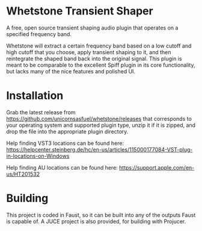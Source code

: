 # Whetstone Transient Shaper
A free, open source transient shaping audio plugin that operates on a specified frequency band.

Whetstone will extract a certain frequency band based on a low cutoff and high cutoff that you choose, apply transient shaping to it, and then reintegrate the shaped band back into the original signal. This plugin is meant to be comparable to the excellent Spiff plugin in its core functionality, but lacks many of the nice features and polished UI.

# Installation
Grab the latest release from https://github.com/unicornsasfuel/whetstone/releases that corresponds to your operating system and supported plugin type, unzip it if it is zipped, and drop the file into the appropriate plugin directory.

Help finding VST3 locations can be found here: https://helpcenter.steinberg.de/hc/en-us/articles/115000177084-VST-plug-in-locations-on-Windows

Help finding AU locations can be found here: https://support.apple.com/en-us/HT201532

# Building
This project is coded in Faust, so it can be built into any of the outputs Faust is capable of. A JUCE project is also provided, for building with Projucer.

